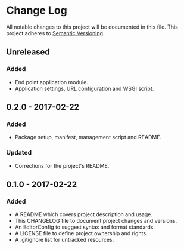 # Change Log

All notable changes to this project will be documented in this file. This
project adheres to [Semantic Versioning](http://semver.org).

## Unreleased

### Added

  - End point application module.
  - Application settings, URL configuration and WSGI script.

## 0.2.0 - 2017-02-22

### Added

  - Package setup, manifest, management script and README.

### Updated

  - Corrections for the project's README.

## 0.1.0 - 2017-02-22

### Added

  - A README which covers project description and usage.
  - This CHANGELOG file to document project changes and versions.
  - An EditorConfig to suggest syntax and format standards.
  - A LICENSE file to define project ownership and rights.
  - A .gitignore list for untracked resources.

